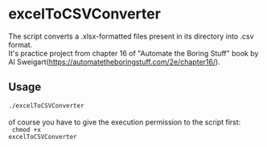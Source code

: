 # excelToCSVConverter
The script converts a .xlsx-formatted files present in its directory into .csv format. <br/>
It's practice project from chapter 16 of "Automate the Boring Stuff" book by Al Sweigart(https://automatetheboringstuff.com/2e/chapter16/).
## Usage
<code>./excelToCSVConverter</code> <br/><br/>
of course you have to give the execution permission to the script first:<br/> <code> chmod +x excelToCSVConverter</code>
